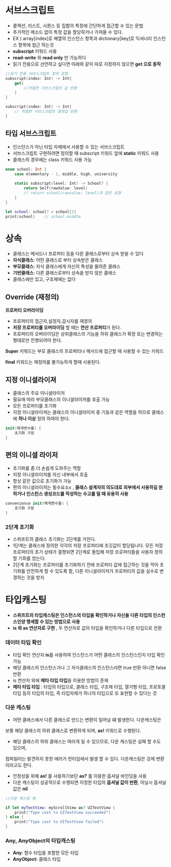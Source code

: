 # 서브스크립트

- 콜렉션, 리스트, 시퀀스 등 집합의 특정에 간단하게 접근할 수 있는 문법
- 추가적인 메소드 없이 특정 값을 할당하거나 가져올 수 있다.
- EX ) array[index]로 배열의 인스턴스 항목과 dictionary[key]로 딕셔너리 인스턴스 항목에 접근 하는것
- **subscript** 키워드 사용
- **read-write** 와 **read only** 만 가능하다
- 읽기 전용으로 선언하고 싶다면 아래와 같이 따로 지정하지 않으면 **get 으로 동작**



```swift
//읽기 전용 서브스크립트 정의 문법
subscript(index: Int) -> Int{
    get{
        //적절한 서브스크립트 값 반환
    }
}

subscript(index: Int) -> Int{
    // 적절한 서브스크립트 결괏값 반환
}
```



## 타입 서브스크립트

- 인스턴스가 아닌 타입 자체에서 사용할 수 있는 서브스크립트
- 서브스크립트 구현하려면 정의할 때 subscript 키워드 앞에 **static** 키워드 사용
- 클래스의 경우에는 class 키워드 사용 가능

```swift
enum school: Int {
    case elementary - 1, middle, high, university
    
    static subscript(level: Int) -> School? {
        return Self(rawValue: level)
        // return school(rawvalue: level)과 같은 표현
    }
}

let school: school? = school[2]
print(school)    // school.middle
```





# 상속

- 클래스는 메서드나 프로퍼티 등을 다른 클래스로부터 상속 받을 수 있다
- **자식클래스**: 어떤 클래스로 부터 상속받은 클래스
- **부모클래스**: 자식 클래스에게 자신의 특성을 물려준 클래스
- **기반클래스**: 다른 클래스로부터 상속을 받지 않은 클래스
- 클래스에만 있고, 구조체에는 없다



##  Override (재정의)

**프로퍼티 오버라이딩**

- 프로퍼티의 접근자,설정자,감시자를 재정의
- **저장 프로퍼티를 오버라이딩** 할 때는 **연산 프로퍼티**가 된다.
- 프로퍼티의 오버라이딩은 상위클래스의 기능을 하위 클래스가 확장 또는 변경하는 형태로만 진행되어야 한다.

**Super** 키워드는 부모 클래스의 프로퍼티나 메서드에 접근할 때 사용할 수 있는 키워드

**final** 키워드는 재정의를 불가능하게 할때 사용된다.



## 지정 이니셜라이져

- 클래스의 주요 이니셜라이저
- 필요애 따라 부모클래스의 이니셜라이저를 호출 가능
- 모든 프로퍼티를 초기화
- 지정 이니셜라이져는 클래스의 이니셜라이저 중 기둥과 같은 역할을 하므로 클래스에 **하나 이상** 정의 하여야 한다.

```swift
init(매개변수를) {
    초기화 구문
}
```

## 편의 이니셜 라이저

- 초기화를 좀 더 손쉽게 도와주는 역할
- 지정 이니셜라이저를 자신 내부에서 호출
- 항상 같은 값으로 초기화가 가능
- 편의 이니셜라이저는 필수요소x , **클래스 설계자의 의도대로 외부에서 사용하길 원하거나 인스턴스 생성코드를 작성하는 수고를 덜 때 유용히 사용**

```swift
convenience init(매개변수들) {
    초기화 구문
}
```



### 2단계 초기화

- 스위프트의 클래스 초기화는 2단계를 거친다.
- 1단계는 클래스에 정의한 각각의 저장 프로퍼티에 초깃값이 할당됩니다. 모든 저장 프로퍼티의 초기 상태가 결졍되면 2단계로 돌입해 저장 프로퍼티들을 사용자 정의할 기회를 얻는다.
- 2단계 초기화는 프로퍼티를 초기화하기 전에 프로퍼티 값에 접근하는 것을 막아 초기화를 안전하게 할 수 있도록 함, 다른 이니셜라이저가 프로퍼티의 값을 실수로 변경하는 것을 방지



# 타입캐스팅

-  **스위프트의 타입캐스팅은 인스턴스의 타입을 확인하거나 자신을 다른 타입의 인스턴스인양 행세할 수 있는 방법으로 사용**
- **is 와 as 연산자로 구현** , 두 연산자로 값의 타입을 확인하거나 다른 타입으로 전환



### 데이터 타입 확인

- 타입 확인 연산자 **is**를  사용하여 인스턴스가 어떤 클래스의 인스턴스인지 타입 확인 가능
- 해당 클래스의 인스턴스거나 그 자식클래스의 인스턴스라면 true 반환 아니면 false 반환
- is 연산자 외에 **메타 타입 타입**을 이용한 방법이 존재
- **메타 타입 타입** : 타입의 타입으로, 클래스 타입, 구조체 타입, 열거형 타입, 프로토콜 타입 등의 타입의 타입, 즉 타입자체가 하나의 타입으로 또 표현할 수 있다는 것



### 다운 캐스팅

- 어떤 클래스에서 다른 클래스로 만드는 변환이 일어날 떄 발생한다. 다운캐스팅은

보통 해당 클래스의 하위 클래스로 변환하게 되며, **as!** 키워드로 수행된다.

- 해당 클래스의 하위 클래스는 여러개 일 수 있으므로, 다운 캐스팅은 실패 할 수도 있으며, 

컴파일러는 발견하지 못한 에러가 런타임에서 발생 할 수 있다. 다운캐스팅은 강제 변환 이라고도 한다.

- 안정성을 위해 **as!** 를 사용하기보단 **as?** 를 이용한 옵셔널 바인딩을 사용
- 다운 캐스팅이 성공적으로 수행되면 지정한 타입의 **옵셔널 값이 반환**, 아닐시 옵셔널 값은 **nil**

```swift
//다운 캐스팅 예

if let myTextView: myScrollView as? UITextView {
	print("Type cast to UITextView succeeded")
} else {
	print("Type cast to UITextView failed")
}
```

### Any, AnyObject의 타입캐스팅

- **Any**: 함수 타입을 포함한 모든 타입
- **AnyObject:**  클래스 타입